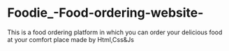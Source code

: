 # Foodie_-Food-ordering-website-
This is a food ordering platform in which you can order your delicious food at your comfort place made by Html,Css&Js
